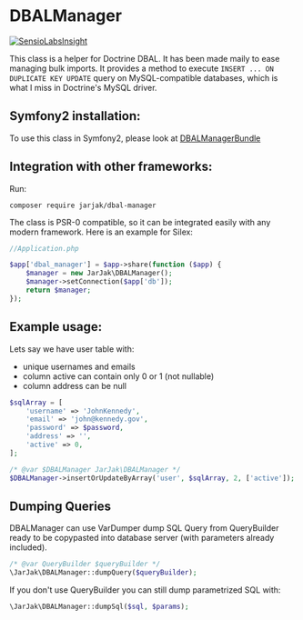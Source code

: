 
DBALManager
===========

[![SensioLabsInsight](https://insight.sensiolabs.com/projects/7d2b23a4-1c67-46d6-9ac2-9af69041f3cf/small.png)](https://insight.sensiolabs.com/projects/7d2b23a4-1c67-46d6-9ac2-9af69041f3cf)

This class is a helper for Doctrine DBAL. It has been made maily to ease managing bulk imports. It provides a method to execute `INSERT ... ON DUPLICATE KEY UPDATE` query on MySQL-compatible databases, which is what I miss in Doctrine's MySQL driver.


Symfony2 installation:
----------------------

To use this class in Symfony2, please look at [DBALManagerBundle](https://github.com/JarJak/DBALManagerBundle)


Integration with other frameworks:
----------------------------------

Run:
```
composer require jarjak/dbal-manager
```

The class is PSR-0 compatible, so it can be integrated easily with any modern framework.
Here is an example for Silex:

```php
//Application.php

$app['dbal_manager'] = $app->share(function ($app) {
    $manager = new JarJak\DBALManager();
	$manager->setConnection($app['db']);
	return $manager;
});
```

Example usage:
--------------

Lets say we have user table with: 
- unique usernames and emails
- column active can contain only 0 or 1 (not nullable)
- column address can be null

```php
$sqlArray = [
	'username' => 'JohnKennedy',
	'email' => 'john@kennedy.gov',
	'password' => $password,
	'address' => '',
	'active' => 0,
];

/* @var $DBALManager JarJak\DBALManager */
$DBALManager->insertOrUpdateByArray('user', $sqlArray, 2, ['active']);
```

Dumping Queries
---------------

DBALManager can use VarDumper dump SQL Query from QueryBuilder ready to be copypasted into database server (with parameters already included).

```php
/* @var QueryBuilder $queryBuilder */
\JarJak\DBALManager::dumpQuery($queryBuilder);
```

If you don't use QueryBuilder you can still dump parametrized SQL with:

```php
\JarJak\DBALManager::dumpSql($sql, $params);
```
